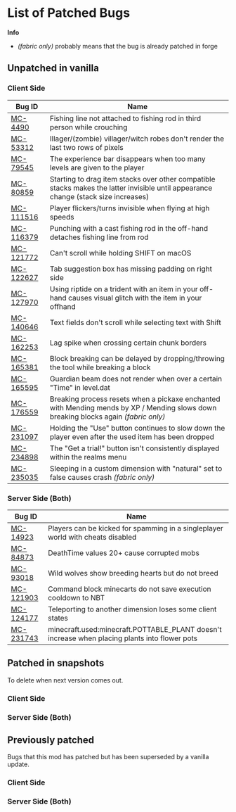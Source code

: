 # List of Patched Bugs
**Info**
- *(fabric only)* probably means that the bug is already patched in forge
## Unpatched in vanilla
### Client Side
| Bug ID                                                | Name                                                                                                                                 |
|-------------------------------------------------------|--------------------------------------------------------------------------------------------------------------------------------------|
| [MC-4490](https://bugs.mojang.com/browse/MC-4490)     | Fishing line not attached to fishing rod in third person while crouching                                                             |
| [MC-53312](https://bugs.mojang.com/browse/MC-53312)   | Illager/(zombie) villager/witch robes don't render the last two rows of pixels                                                       |
| [MC-79545](https://bugs.mojang.com/browse/MC-79545)   | The experience bar disappears when too many levels are given to the player                                                           |
| [MC-80859](https://bugs.mojang.com/browse/MC-80859)   | Starting to drag item stacks over other compatible stacks makes the latter invisible until appearance change (stack size increases)  |
| [MC-111516](https://bugs.mojang.com/browse/MC-111516) | Player flickers/turns invisible when flying at high speeds                                                                           |
| [MC-116379](https://bugs.mojang.com/browse/MC-116379) | Punching with a cast fishing rod in the off-hand detaches fishing line from rod                                                      |
| [MC-121772](https://bugs.mojang.com/browse/MC-121772) | Can't scroll while holding SHIFT on macOS                                                                                            |
| [MC-122627](https://bugs.mojang.com/browse/MC-122627) | Tab suggestion box has missing padding on right side                                                                                 |
| [MC-127970](https://bugs.mojang.com/browse/MC-127970) | Using riptide on a trident with an item in your off-hand causes visual glitch with the item in your offhand                          |
| [MC-140646](https://bugs.mojang.com/browse/MC-140646) | Text fields don't scroll while selecting text with Shift                                                                             |
| [MC-162253](https://bugs.mojang.com/browse/MC-162253) | Lag spike when crossing certain chunk borders                                                                                        |
| [MC-165381](https://bugs.mojang.com/browse/MC-165381) | Block breaking can be delayed by dropping/throwing the tool while breaking a block                                                   |
| [MC-165595](https://bugs.mojang.com/browse/MC-165595) | Guardian beam does not render when over a certain "Time" in level.dat                                                                |
| [MC-176559](https://bugs.mojang.com/browse/MC-176559) | Breaking process resets when a pickaxe enchanted with Mending mends by XP / Mending slows down breaking blocks again *(fabric only)* |
| [MC-231097](https://bugs.mojang.com/browse/MC-231097) | Holding the "Use" button continues to slow down the player even after the used item has been dropped                                 |
| [MC-234898](https://bugs.mojang.com/browse/MC-234898) | The "Get a trial!" button isn't consistently displayed within the realms menu                                                        |
| [MC-235035](https://bugs.mojang.com/browse/MC-235035) | Sleeping in a custom dimension with "natural" set to false causes crash *(fabric only)*                                              |

### Server Side (Both)
| Bug ID                                                | Name                                                                                          |
|-------------------------------------------------------|-----------------------------------------------------------------------------------------------|
| [MC-14923](https://bugs.mojang.com/browse/MC-14923)   | Players can be kicked for spamming in a singleplayer world with cheats disabled               |
| [MC-84873](https://bugs.mojang.com/browse/MC-84873)   | DeathTime values 20+ cause corrupted mobs                                                     |
| [MC-93018](https://bugs.mojang.com/browse/MC-93018)   | Wild wolves show breeding hearts but do not breed                                             |
| [MC-121903](https://bugs.mojang.com/browse/MC-121903) | Command block minecarts do not save execution cooldown to NBT                                 |
| [MC-124177](https://bugs.mojang.com/browse/MC-124177) | Teleporting to another dimension loses some client states                                     |
| [MC-231743](https://bugs.mojang.com/browse/MC-231743) | minecraft.used:minecraft.POTTABLE_PLANT doesn't increase when placing plants into flower pots |

## Patched in snapshots
To delete when next version comes out.
### Client Side
### Server Side (Both)

## Previously patched
Bugs that this mod has patched but has been superseded by a vanilla update.
### Client Side
### Server Side (Both)
